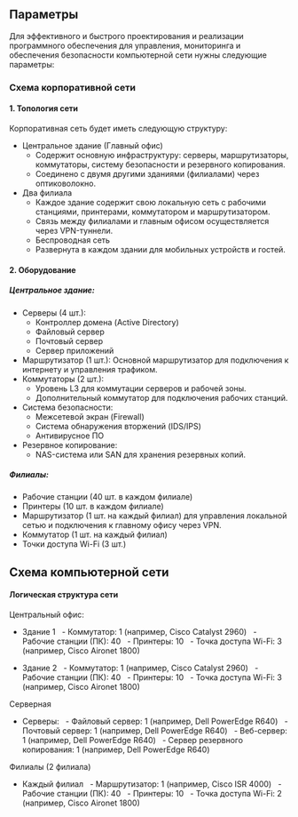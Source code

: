 ## Параметры
Для эффективного и быстрого проектирования и реализации программного обеспечения для управления, мониторинга и обеспечения безопасности компьютерной сети нужны следующие параметры:

### Схема корпоративной сети

#### 1. Топология сети

Корпоративная сеть будет иметь следующую структуру:
- Центральное здание (Главный офис)
    - Содержит основную инфраструктуру: серверы, маршрутизаторы, коммутаторы, систему безопасности и резервного копирования.
    - Соединено с двумя другими зданиями (филиалами) через оптиковолокно.
- Два филиала
    - Каждое здание содержит свою локальную сеть с рабочими станциями, принтерами, коммутатором и маршрутизатором.
    - Связь между филиалами и главным офисом осуществляется через VPN-туннели.
    - Беспроводная сеть
    - Развернута в каждом здании для мобильных устройств и гостей.

#### 2. Оборудование

##### Центральное здание:
- Серверы (4 шт.):
    - Контроллер домена (Active Directory)
    - Файловый сервер
    - Почтовый сервер
    - Сервер приложений
- Маршрутизатор (1 шт.): Основной маршрутизатор для подключения к интернету и управления трафиком.
- Коммутаторы (2 шт.):
    - Уровень L3 для коммутации серверов и рабочей зоны.
    - Дополнительный коммутатор для подключения рабочих станций.
- Система безопасности:
    - Межсетевой экран (Firewall)
    - Система обнаружения вторжений (IDS/IPS)
    - Антивирусное ПО
- Резервное копирование:
    - NAS-система или SAN для хранения резервных копий.

##### Филиалы:
- Рабочие станции (40 шт. в каждом филиале)
- Принтеры (10 шт. в каждом филиале)
- Маршрутизатор (1 шт. на каждый филиал) для управления локальной сетью и подключения к главному офису через VPN.
- Коммутатор (1 шт. на каждый филиал)
- Точки доступа Wi-Fi (3 шт.)


## Схема компьютерной сети

#### Логическая структура сети

Центральный офис:

- Здание 1
  - Коммутатор: 1 (например, Cisco Catalyst 2960)
  - Рабочие станции (ПК): 40
  - Принтеры: 10
  - Точка доступа Wi-Fi: 3 (например, Cisco Aironet 1800)

- Здание 2
  - Коммутатор: 1 (например, Cisco Catalyst 2960)
  - Рабочие станции (ПК): 40
  - Принтеры: 10
  - Точка доступа Wi-Fi: 3 (например, Cisco Aironet 1800)

Серверная
- Серверы:
  - Файловый сервер: 1 (например, Dell PowerEdge R640)
  - Почтовый сервер: 1 (например, Dell PowerEdge R640)
  - Веб-сервер: 1 (например, Dell PowerEdge R640)
  - Сервер резервного копирования: 1 (например, Dell PowerEdge R640)

Филиалы (2 филиала)
- Каждый филиал
  - Маршрутизатор: 1 (например, Cisco ISR 4000)
  - Рабочие станции (ПК): 40
  - Принтеры: 10
  - Точка доступа Wi-Fi: 2 (например, Cisco Aironet 1800)
